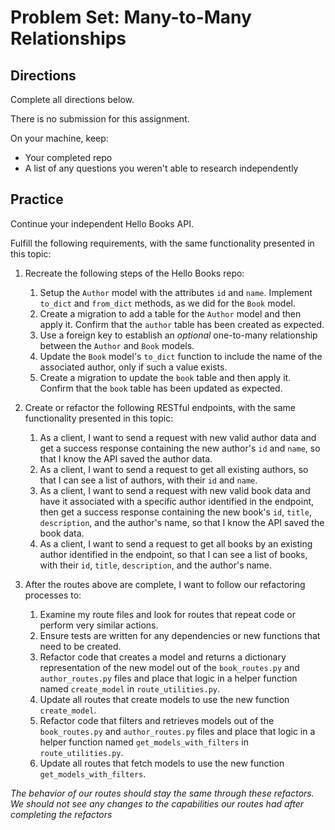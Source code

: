 # Problem Set: Many-to-Many Relationships

## Directions

Complete all directions below.

There is no submission for this assignment.

On your machine, keep:

- Your completed repo
- A list of any questions you weren't able to research independently

## Practice

Continue your independent Hello Books API.

Fulfill the following requirements, with the same functionality presented in this topic:

1. Recreate the following steps of the Hello Books repo:
   1. Setup the `Author` model with the attributes `id` and `name`. Implement `to_dict` and `from_dict` methods, as we did for the `Book` model.
   2. Create a migration to add a table for the `Author` model and then apply it. Confirm that the `author` table has been created as expected.
   3. Use a foreign key to establish an _optional_ one-to-many relationship between the `Author` and `Book` models.
   4. Update the `Book` model's `to_dict` function to include the name of the associated author, only if such a value exists.
   5. Create a migration to update the `book` table and then apply it. Confirm that the `book` table has been updated as expected.

2. Create or refactor the following RESTful endpoints, with the same functionality presented in this topic:
   1. As a client, I want to send a request with new valid author data and get a success response containing the new author's `id` and `name`, so that I know the API saved the author data.
   2. As a client, I want to send a request to get all existing authors, so that I can see a list of authors, with their `id` and `name`.
   3. As a client, I want to send a request with new valid book data and have it associated with a specific author identified in the endpoint, then get a success response containing the new book's `id`, `title`, `description`, and the author's name, so that I know the API saved the book data.
   4. As a client, I want to send a request to get all books by an existing author identified in the endpoint, so that I can see a list of books, with their `id`, `title`, `description`, and the author's name.

3. After the routes above are complete, I want to follow our refactoring processes to:
   1. Examine my route files and look for routes that repeat code or perform very similar actions.
   2. Ensure tests are written for any dependencies or new functions that need to be created.
   3. Refactor code that creates a model and returns a dictionary representation of the new model out of the `book_routes.py` and `author_routes.py` files and place that logic in a helper function named `create_model` in `route_utilities.py`.
   4. Update all routes that create models to use the new function `create_model`.
   5. Refactor code that filters and retrieves models out of the `book_routes.py` and `author_routes.py` files and place that logic in a helper function named `get_models_with_filters` in `route_utilities.py`.
   6. Update all routes that fetch models to use the new function `get_models_with_filters`.

*The behavior of our routes should stay the same through these refactors. We should not see any changes to the capabilities our routes had after completing the refactors*
